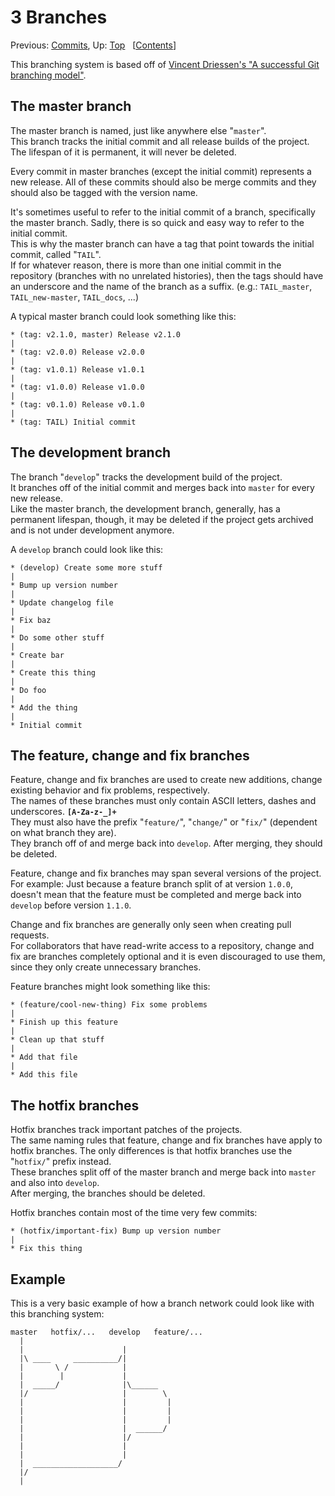 # 3 Branches #

Previous: [Commits](./commits.md),
 Up: [Top](./index.md)
 &nbsp; \[[Contents](./index.md)\]

This branching system is based off of
 [Vincent Driessen's "A successful Git branching model"][a-successful-git-branching-model].

[a-successful-git-branching-model]: https://nvie.com/posts/a-successful-git-branching-model "A successful Git branching model &raquo; nvie.com"

## The master branch ##

The master branch is named, just like anywhere else "`master`".  
This branch tracks the initial commit and all release builds of the project.  
The lifespan of it is permanent, it will never be deleted.

Every commit in master branches (except the initial commit) represents a new
 release. All of these commits should also be merge commits and they should also
 be tagged with the version name.  

It's sometimes useful to refer to the initial commit of a branch, specifically
 the master branch. Sadly, there is so quick and easy way to refer to the
 initial commit.  
This is why the master branch can have a tag that point towards the initial
 commit, called "`TAIL`".  
If for whatever reason, there is more than one initial commit in the repository
 (branches with no unrelated histories), then the tags should have an underscore
 and the name of the branch as a suffix.
 (e.g.: `TAIL_master`, `TAIL_new-master`, `TAIL_docs`, ...)

A typical master branch could look something like this:

	* (tag: v2.1.0, master) Release v2.1.0
	|
	* (tag: v2.0.0) Release v2.0.0
	|
	* (tag: v1.0.1) Release v1.0.1
	|
	* (tag: v1.0.0) Release v1.0.0
	|
	* (tag: v0.1.0) Release v0.1.0
	|
	* (tag: TAIL) Initial commit

## The development branch ##

The branch "`develop`" tracks the development build of the project.  
It branches off of the initial commit and merges back into `master` for every
 new release.  
Like the master branch, the development branch, generally, has a permanent
 lifespan, though, it may be deleted if the project gets archived and is not
 under development anymore.

A `develop` branch could look like this:

	* (develop) Create some more stuff
	|
	* Bump up version number
	|
	* Update changelog file
	|
	* Fix baz
	|
	* Do some other stuff
	|
	* Create bar
	|
	* Create this thing
	|
	* Do foo
	|
	* Add the thing
	|
	* Initial commit

## The feature, change and fix branches ##

Feature, change and fix branches are used to create new additions, change
 existing behavior and fix problems, respectively.  
The names of these branches must only contain ASCII letters, dashes and
 underscores. **`[A-Za-z-_]+`**  
They must also have the prefix "`feature/`", "`change/`" or "`fix/`" (dependent
 on what branch they are).  
They branch off of and merge back into `develop`. After merging, they should be
 deleted.

Feature, change and fix branches may span several versions of the project.  
For example: Just because a feature branch split of at version `1.0.0`, doesn't
 mean that the feature must be completed and merge back into `develop` before
 version `1.1.0`.

Change and fix branches are generally only seen when creating pull requests.  
For collaborators that have read-write access to a repository, change and fix
 are branches completely optional and it is even discouraged to use them, since
 they only create unnecessary branches.

Feature branches might look something like this:

	* (feature/cool-new-thing) Fix some problems
	|
	* Finish up this feature
	|
	* Clean up that stuff
	|
	* Add that file
	|
	* Add this file

## The hotfix branches ##

Hotfix branches track important patches of the projects.  
The same naming rules that feature, change and fix branches have apply to hotfix
 branches. The only differences is that hotfix branches use the "`hotfix/`"
 prefix instead.  
These branches split off of the master branch and merge back into `master` and
 also into `develop`.  
After merging, the branches should be deleted.

Hotfix branches contain most of the time very few commits:

	* (hotfix/important-fix) Bump up version number
	|
	* Fix this thing

## Example ##

This is a very basic example of how a branch network could look like with this
 branching system:

	master   hotfix/...   develop   feature/...
	  |
	  |                      |
	  |\ ____     __________/|
	  |       \ /            |
	  |        |             |
	  |  _____/              |\______
	  |/                     |        \
	  |                      |         |
	  |                      |         |
	  |                      |         |
	  |                      |  ______/
	  |                      |/
	  |                      |
	  |                      |
	  |  ___________________/
	  |/
	  |
